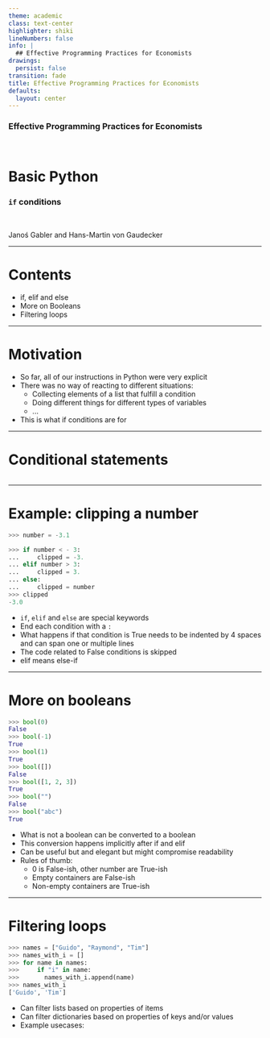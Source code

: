 ```yaml
---
theme: academic
class: text-center
highlighter: shiki
lineNumbers: false
info: |
  ## Effective Programming Practices for Economists
drawings:
  persist: false
transition: fade
title: Effective Programming Practices for Economists
defaults:
  layout: center
---
```


### Effective Programming Practices for Economists

<br>

# Basic Python

### `if` conditions

<br>


Janoś Gabler and Hans-Martin von Gaudecker

---

# Contents

- if, elif and else
- More on Booleans
- Filtering loops

---

# Motivation

- So far, all of our instructions in Python were very explicit
- There was no way of reacting to different situations:
  - Collecting elements of a list that fulfill a condition
  - Doing different things for different types of variables
  - ...
- This is what if conditions are for

---

# Conditional statements


<div class="grid grid-cols-2 gap-4">
<div>

```python

```

</div>
<div>



</div>
</div>


---

# Example: clipping a number


<div class="grid grid-cols-2 gap-4">
<div>

```python
>>> number = -3.1

>>> if number < - 3:
...     clipped = -3.
... elif number > 3:
...     clipped = 3.
... else:
...     clipped = number
>>> clipped
-3.0
```

</div>
<div>

- `if`, `elif` and `else` are special keywords
- End each condition with a `:`
- What happens if that condition is True needs to be indented by 4 spaces and can span one or multiple lines
- The code related to False conditions is skipped
- elif means else-if

</div>
</div>


---

# More on booleans


<div class="grid grid-cols-2 gap-4">
<div>

```python
>>> bool(0)
False
>>> bool(-1)
True
>>> bool(1)
True
>>> bool([])
False
>>> bool([1, 2, 3])
True
>>> bool("")
False
>>> bool("abc")
True
```

</div>
<div>

- What is not a boolean can be converted to a boolean
- This conversion happens implicitly after if and elif
- Can be useful but and elegant but might compromise readability
- Rules of thumb:
  - 0 is False-ish, other number are True-ish
  - Empty containers are False-ish
  - Non-empty containers are True-ish

</div>
</div>


---

# Filtering loops

<div class="grid grid-cols-2 gap-4">
<div>

```python
>>> names = ["Guido", "Raymond", "Tim"]
>>> names_with_i = []
>>> for name in names:
>>>     if "i" in name:
>>>       names_with_i.append(name)
>>> names_with_i
['Guido', 'Tim']
```

</div>
<div>

- Can filter lists based on properties of items
- Can filter dictionaries based on properties of keys and/or values
- Example usecases:


</div>
</div>
